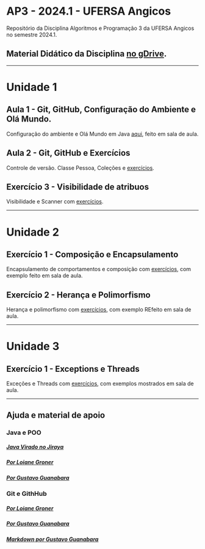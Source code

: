 # AP3 - 2024.1 - UFERSA Angicos

Repositório da Disciplina Algoritmos e Programação 3 da UFERSA Angicos no semestre 2024.1.

## Material Didático da Disciplina [no gDrive](https://drive.google.com/open?id=16I2WfDFZMKDNZGPu1Wq2rl1uceQUZjr6).

---

# Unidade 1

## Aula 1 - Git, GitHub, Configuração do Ambiente e Olá Mundo.

Configuração do ambiente e Olá Mundo em Java [aqui](unidade1/exercicio1.md), feito em sala de aula.

## Aula 2 - Git, GitHub e Exercícios

Controle de versão. Classe Pessoa, Coleções e [exercícios](unidade1/exercicio2.md).

## Exercício 3 - Visibilidade de atribuos

Visibilidade e Scanner com [exercícios](unidade1/exercicio3.md).

---

# Unidade 2

## Exercício 1 - Composição e Encapsulamento

Encapsulamento de comportamentos e composição com [exercícios](unidade2/exercicio1.md), com exemplo feito em sala de aula.

## Exercício 2 - Herança e Polimorfismo

Herança e polimorfismo com [exercícios](unidade2/exercicio2.md), com exemplo REfeito em sala de aula.

---

# Unidade 3

## Exercício 1 - Exceptions e Threads

Exceções e Threads com [exercícios](unidade3/exercicio1.md), com exemplos mostrados em sala de aula.

---

## Ajuda e material de apoio

### Java e POO

##### [Java Virado no Jiraya](https://www.youtube.com/playlist?list=PL62G310vn6nFIsOCC0H-C2infYgwm8SWW)

##### [Por Loiane Groner](https://www.youtube.com/playlist?list=PLGxZ4Rq3BOBq0KXHsp5J3PxyFaBIXVs3r)

##### [Por Gustavo Guanabara](https://www.youtube.com/playlist?list=PLHz_AreHm4dkqe2aR0tQK74m8SFe-aGsY)

### Git e GithHub

##### [Por Loiane Groner](https://www.youtube.com/watch?v=UMhskLXJuq4)

##### [Por Gustavo Guanabara](https://www.youtube.com/watch?v=xEKo29OWILE&list=PLHz_AreHm4dm7ZULPAmadvNhH6vk9oNZA)

##### [Markdown por Gustavo Guanabara](/git_github_gguanabara)


